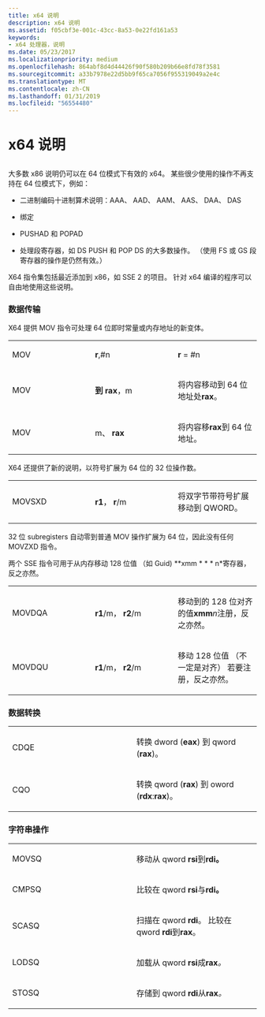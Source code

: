 ```yaml
---
title: x64 说明
description: x64 说明
ms.assetid: f05cbf3e-001c-43cc-8a53-0e22fd161a53
keywords:
- x64 处理器，说明
ms.date: 05/23/2017
ms.localizationpriority: medium
ms.openlocfilehash: 864abf8d4d44426f90f580b209b66e8fd78f3581
ms.sourcegitcommit: a33b7978e22d5bb9f65ca7056f955319049a2e4c
ms.translationtype: MT
ms.contentlocale: zh-CN
ms.lasthandoff: 01/31/2019
ms.locfileid: "56554480"
---
```

# <a name="x64-instructions"></a>x64 说明


## <span id="ddk_x64_instructions_dbg"></span><span id="DDK_X64_INSTRUCTIONS_DBG"></span>


大多数 x86 说明仍可以在 64 位模式下有效的 x64。 某些很少使用的操作不再支持在 64 位模式下，例如：

-   二进制编码十进制算术说明：AAA、 AAD、 AAM、 AAS、 DAA、 DAS

-   绑定

-   PUSHAD 和 POPAD

-   处理段寄存器，如 DS PUSH 和 POP DS 的大多数操作。 （使用 FS 或 GS 段寄存器的操作是仍然有效。）

X64 指令集包括最近添加到 x86，如 SSE 2 的项目。 针对 x64 编译的程序可以自由地使用这些说明。

### <a name="span-iddatatransferspanspan-iddatatransferspanspan-iddatatransferspandata-transfer"></a><span id="Data_Transfer"></span><span id="data_transfer"></span><span id="DATA_TRANSFER"></span>数据传输

X64 提供 MOV 指令可处理 64 位即时常量或内存地址的新变体。

<table>
<colgroup>
<col width="33%" />
<col width="33%" />
<col width="33%" />
</colgroup>
<tbody>
<tr class="odd">
<td align="left"><p>MOV</p></td>
<td align="left"><p><strong>r</strong>,#n</p></td>
<td align="left"><p><strong>r</strong> = #n</p></td>
</tr>
<tr class="even">
<td align="left"><p>MOV</p></td>
<td align="left"><p><strong>到 rax</strong>，m</p></td>
<td align="left"><p>将内容移动到 64 位地址处<strong>rax</strong>。</p></td>
</tr>
<tr class="odd">
<td align="left"><p>MOV</p></td>
<td align="left"><p>m、 <strong>rax</strong></p></td>
<td align="left"><p>将内容移<strong>rax</strong>到 64 位地址。</p></td>
</tr>
</tbody>
</table>

 

X64 还提供了新的说明，以符号扩展为 64 位的 32 位操作数。

<table>
<colgroup>
<col width="33%" />
<col width="33%" />
<col width="33%" />
</colgroup>
<tbody>
<tr class="odd">
<td align="left"><p>MOVSXD</p></td>
<td align="left"><p><strong>r1</strong>， <strong>r</strong>/m</p></td>
<td align="left"><p>将双字节带符号扩展移动到 QWORD。</p></td>
</tr>
</tbody>
</table>

 

32 位 subregisters 自动零到普通 MOV 操作扩展为 64 位，因此没有任何 MOVZXD 指令。

两个 SSE 指令可用于从内存移动 128 位值 （如 Guid) **xmm * * * n*寄存器，反之亦然。

<table>
<colgroup>
<col width="33%" />
<col width="33%" />
<col width="33%" />
</colgroup>
<tbody>
<tr class="odd">
<td align="left"><p>MOVDQA</p></td>
<td align="left"><p><strong>r1</strong>/m， <strong>r2</strong>/m</p></td>
<td align="left"><p>移动到的 128 位对齐的值<strong>xmm</strong><em>n</em>注册，反之亦然。</p></td>
</tr>
<tr class="even">
<td align="left"><p>MOVDQU</p></td>
<td align="left"><p><strong>r1</strong>/m， <strong>r2</strong>/m</p></td>
<td align="left"><p>移动 128 位值 （不一定是对齐） 若要注册，反之亦然。</p></td>
</tr>
</tbody>
</table>

 

### <a name="span-iddataconversionspanspan-iddataconversionspanspan-iddataconversionspandata-conversion"></a><span id="Data_Conversion"></span><span id="data_conversion"></span><span id="DATA_CONVERSION"></span>数据转换

<table>
<colgroup>
<col width="50%" />
<col width="50%" />
</colgroup>
<tbody>
<tr class="odd">
<td align="left"><p>CDQE</p></td>
<td align="left"><p>转换 dword (<strong>eax</strong>) 到 qword (<strong>rax</strong>)。</p></td>
</tr>
<tr class="even">
<td align="left"><p>CQO</p></td>
<td align="left"><p>转换 qword (<strong>rax</strong>) 到 oword (<strong>rdx</strong>:<strong>rax</strong>)。</p></td>
</tr>
</tbody>
</table>

 

### <a name="span-idstringmanipulationspanspan-idstringmanipulationspanspan-idstringmanipulationspanstring-manipulation"></a><span id="String_Manipulation"></span><span id="string_manipulation"></span><span id="STRING_MANIPULATION"></span>字符串操作

<table>
<colgroup>
<col width="50%" />
<col width="50%" />
</colgroup>
<tbody>
<tr class="odd">
<td align="left"><p>MOVSQ</p></td>
<td align="left"><p>移动从 qword <strong>rsi</strong>到<strong>rdi。</strong></p></td>
</tr>
<tr class="even">
<td align="left"><p>CMPSQ</p></td>
<td align="left"><p>比较在 qword <strong>rsi</strong>与<strong>rdi。</strong></p></td>
</tr>
<tr class="odd">
<td align="left"><p>SCASQ</p></td>
<td align="left"><p>扫描在 qword <strong>rdi</strong>。 比较在 qword <strong>rdi</strong>到<strong>rax</strong>。</p></td>
</tr>
<tr class="even">
<td align="left"><p>LODSQ</p></td>
<td align="left"><p>加载从 qword <strong>rsi</strong>成<strong>rax</strong><em>。</em></p></td>
</tr>
<tr class="odd">
<td align="left"><p>STOSQ</p></td>
<td align="left"><p>存储到 qword <strong>rdi</strong>从<strong>rax</strong><em>。</em></p></td>
</tr>
</tbody>
</table>

 

 

 





